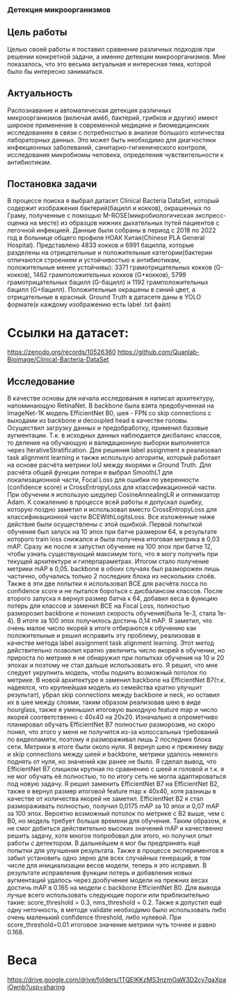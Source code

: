 ### Детекция микроорганизмов

## Цель работы
Целью своей работы я поставил сравнение различных подходов при решении конкретной задачи, а именно детекции микроорганизмов. Мне показалось, что это весьма актуальная и интересная тема, которой было бы интересно заниматься.

## Актуальность
Распознавание и автоматическая детекция различных микроорганизмов (включая амёб, бактерий, грибков и других) имеют широкое применение в современной медицине и биомедицинских исследованиях в связи с потребностью в анализе большого количества лабораторных данных. Это может быть необходимо для диагностики инфекционных заболеваний, санитарно-гигиенического контроля, исследования микробиомы человека, определения чувствительности к антибиотикам. 

## Постановка задачи
В процессе поиска я выбрал датасет Clinical Bacteria DataSet, который содержит изображения бактерий(бацилл и кокков), окрашенных по Граму, полученные с помощью M-ROSE(микробиологическая экспресс-оценка на месте) из образцов нижних дыхательных путей пациентов с легочной инфекцией. Данные были собраны в период с 2018 по 2022 год в больнице общего профиля НОАК Китая(Chinese PLA General Hospital). Представлено 4833 кокков и 6991 бацилла, которые разделены на отрицательные и положительные категории(бактерии отличаются строением и устойчивостью к антибиотикам, положительные менее устойчивы): 3371 грамотрицательных кокков (G-кокков), 1462 грамположительных кокков (G+кокков), 5799 грамотрицательных бацилл (G-бацилл) и 1192 грамположительных бацилл (G+бацилл). Положительные окрашены в синий цвет, а отрицательные в красный. Ground Truth в датасете даны в YOLO формате(к каждому изображению есть label .txt файл)

# Ссылки на датасет:
https://zenodo.org/records/10526360
https://github.com/Quanlab-Bioimage/Clinical-Bacteria-DataSet

## Исследование
В качестве основы для начала исследования я написал архитектуру, напоминающую RetinaNet. В backbone была взята предобученная на ImageNet-1K модель EfficientNet B0, шея - FPN со skip connections с выходами из backbone и decoupled head в качестве головы.
Осуществил загрузку данных и предобработку, применил базовые аугментации.
Т.к. в исходных данных наблюдается дисбаланс классов, то деление на обучающую и валидационную выборки выполняется через IterativeStratification. Для решения label assignment я реализовал task alignment learning и также использую алгоритм, который работает на основе расчёта метрики IoU между якорями и Ground Truth.
Для расчёта общей функции потери я выбрал SmoothL1 для локализационной части, Focal Loss для ошибки по уверенности (confidence score) и CrossEntropyLoss для классификационной части.
При обучении я использую шедулер CosineAnnealingLR и оптимизатор Adam. К сожалению в процессе всей работы я допускал ошибку, которую поздно заметил и использовал вместо CrossEntropyLoss для классификационной части BCEWithLogitsLoss. Все изложенные ниже действия были осуществлены с этой ошибкой.
Первой попыткой обучения был запуск на 10 эпох при батче размером 64, в результате которого train loss снижался и была получена итоговая метрика в 0,03 mAP. Сразу же после я запустил обучение на 100 эпох при батче 12, чтобы узнать существующий максимум того, что я могу получить при текущей архитектуре и гиперпараметрах. Итогом стало получение метрики mAP в 0,05. backbone в обоих случаях был разморожен лишь частично, обучались только 2 последних блока из нескольких слоёв. Также в эти две попытки я использовал BCE для расчёта лосса по confidence score и не пытался бороться с дисбалансом классов.
После второго запуска я вернул размер батча к 64, добавил веса в функцию потерь для классов и заменил BCE на Focal Loss, полностью разморозил backbone и понизил скорость обучения(была 1e-3, стала 1e-4). В итоге за 100 эпох получилось достичь 0,14 mAP.
Я заметил, что очень малое число якорей в итоге отбираются к обучению как положительные и решил исправить эту проблему, реализовав в качестве метода label assignment task alignment learning. Этот метод действительно позволил кратно увеличить число якорей в обучении, но прироста по метрике я не обнаружил при попытках обучения на 10 и 20 эпохах и поэтому не стал дальше использовать его.
Я решил, что мне следует укрупнить модель, чтобы поднять возможный потолок по метрике.
В новой архитектуре я заменил backbone на EfficientNet B7(т.к. надеялся, что крупнейшая модель из семейства кратно улучшит результат), убрал skip connections между backbone и neck, но оставил их в шее между слоями, таким образом реализовав шею в виде hourglass, также я уменьшил итоговую  выходную feature map и число якорей соответственно с 40x40 на 20x20. Изначально я опрометчиво планировал обучать EfficientNet B7 полностью разморозив, но скоро понял, что этого у меня не получится из-за колоссальных требований по видеопамяти, поэтому я размораживал лишь 2 последних блока сети. Метрики в итоге были около нуля. Я вернул шею к прежнему виду и skip connections между шеей и backbone, метрики удалось немного поднять от нуля, но значений как ранее не было. Я сделал вывод, что EfficientNet B7 слишком крупная по сравнению с шеей и головой и т.к. я не мог обучать её полностью, то по итогу сеть не могла адаптироваться под новую задачу. Я решил заменить EfficientNet B7 на EfficientNet B2, также я вернул размер итоговой feature map к 40x40, хотя разницы в качестве от количества якорей не заметил. EfficientNet B2 я стал размораживать полностью, получил 0,0175 mAP за 10 эпох и 0,07 mAP за 100 эпох. Вероятно возможный потолок по метрике с B2 выше, чем с B0, но модель требует больше времени для обучения.
Таким образом, я не смог добиться действительно высоких значений mAP и качественно решить задачу, хотя многое попробовал для этого, но получил опыт работы с детектором. В дальнейшем я мог бы предпринять ещё попытки для улучшения результата.
Также в процессе экспериментов я забыл установить одно зерно для всех случайных генераций, в том числе для инициализации весов модели, теперь я это исправил. В результате исправления функции потерь и добавления новых аугментаций удалось через дообучение модели на прежних весах достичь mAP в 0.165 на модели с backbone EfficientNet B0.
Для вывода лучше всего использовать следующие пороги или приблизительно такие: score_threshold = 0.3, nms_threshold = 0.2. Также я допустил ещё одну неточность, в методе validate необходимо было использовать либо очень маленький confidence threshold, либо нулевой. При score_threshold=0.01 итоговое значение метрики чуть точнее и равно 0.168.

# Веса
https://drive.google.com/drive/folders/1TQElKKzMS3nzmOaW3D2cy7qaXpaiOwnb?usp=sharing
